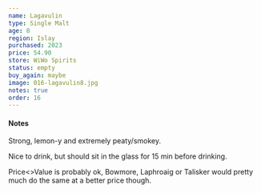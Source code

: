 ```yaml
---
name: Lagavulin
type: Single Malt
age: 8
region: Islay
purchased: 2023
price: 54.90
store: WiWo Spirits
status: empty
buy_again: maybe
image: 016-lagavulin8.jpg
notes: true
order: 16
---
```


#### Notes

Strong, lemon-y and extremely peaty/smokey.

Nice to drink, but should sit in the glass for 15 min before drinking.

Price<>Value is probably ok, Bowmore, Laphroaig or Talisker would pretty much do the same at a better price though.
